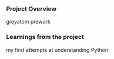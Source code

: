 ### Project Overview

 greyatom prework


### Learnings from the project

 my first attempts at understanding Python


